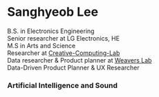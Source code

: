 # Sanghyeob Lee  

B.S. in Electronics Engineering  
Senior researcher at LG Electronics, HE  
M.S in Arts and Science  
Researcher at [Creative-Computing-Lab](https://www.creative-computing.org/)  
Data researcher & Product planner at [Weavers Lab](https://www.weaverslab.co.kr/#/)  
Data-Driven Product Planner & UX Researcher   
  
### Artificial Intelligence and Sound  
<!--
**hantaeha/hantaeha** is a ✨ _special_ ✨ repository because its `README.md` (this file) appears on your GitHub profile.

Here are some ideas to get you started:

- 🔭 I’m currently working on ...
- 🌱 I’m currently learning ...
- 👯 I’m looking to collaborate on ...
- 🤔 I’m looking for help with ...
- 💬 Ask me about ...
- 📫 How to reach me: ...
- 😄 Pronouns: ...
- ⚡ Fun fact: ...
-->
